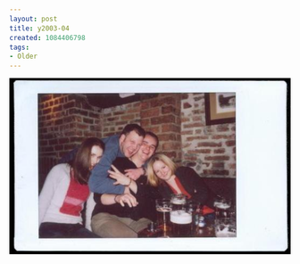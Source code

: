 ```yaml
---
layout: post
title: y2003-04
created: 1084406798
tags:
- Older
---
```


<img src="/image/images/y2003-04-643.jpg"/>


